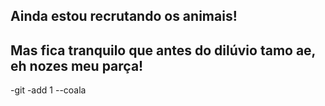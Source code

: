 ## Ainda estou recrutando os animais!
## Mas fica tranquilo que antes do dilúvio tamo ae, eh nozes meu parça!
-git -add 1 --coala
